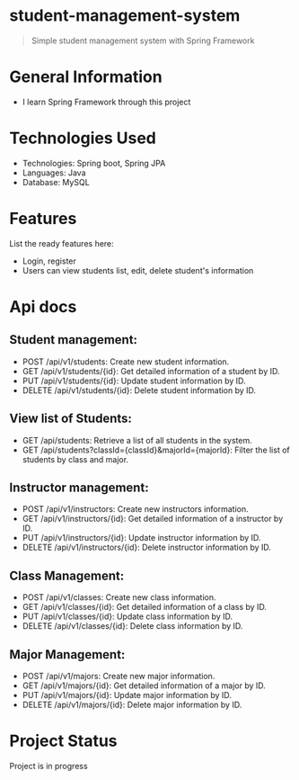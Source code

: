 # student-management-system
> Simple student management system with Spring Framework
# General Information
- I learn Spring Framework through this project
# Technologies Used
- Technologies: Spring boot, Spring JPA
- Languages: Java
- Database: MySQL
# Features
List the ready features here:
- Login, register
- Users can view students list, edit, delete student's information
# Api docs
## Student management:
- POST /api/v1/students: Create new student information.
- GET /api/v1/students/{id}: Get detailed information of a student by ID.
- PUT /api/v1/students/{id}: Update student information by ID.
- DELETE /api/v1/students/{id}: Delete student information by ID.
## View list of Students:
- GET /api/students: Retrieve a list of all students in the system.
- GET /api/students?classId={classId}&majorId={majorId}: Filter the list of students by class and major.
## Instructor management:
- POST /api/v1/instructors: Create new instructors information.
- GET /api/v1/instructors/{id}: Get detailed information of a instructor by ID.
- PUT /api/v1/instructors/{id}: Update instructor information by ID.
- DELETE /api/v1/instructors/{id}: Delete instructor information by ID.
## Class Management:
- POST /api/v1/classes: Create new class information.
- GET /api/v1/classes/{id}: Get detailed information of a class by ID.
- PUT /api/v1/classes/{id}: Update class information by ID.
- DELETE /api/v1/classes/{id}: Delete class information by ID.
## Major Management:
- POST /api/v1/majors: Create new major information.
- GET /api/v1/majors/{id}: Get detailed information of a major by ID.
- PUT /api/v1/majors/{id}: Update major information by ID.
- DELETE /api/v1/majors/{id}: Delete major information by ID.
# Project Status
Project is in progress
